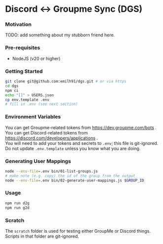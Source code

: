 # Discord <-> Groupme Sync (DGS)

### Motivation

TODO: add something about my stubborn friend here.

### Pre-requisites

- NodeJS (v20 or higher)

### Getting Started

```sh
git clone git@github.com:emilh91/dgs.git # or via https
cd dgs
npm ci
echo "[]" > USERS.json
cp env.template .env
# fill in .env (see next section)
```

### Environment Variables

You can get Groupme-related tokens from https://dev.groupme.com/bots .  
You can get Discord-related tokens from https://discord.com/developers/applications .  
You will need to add your tokens and secrets to `.env`; this file is git-ignored.  
Do not update `.env.template` unless you know what you are doing.

### Generating User Mappings

```sh
node --env-file=.env bin/01-list-groups.js
# make note (e.g. copy) the id of the group from the output
node --env-file=.env bin/02-generate-user-mappings.js $GROUP_ID
```

### Usage

```sh
npm run d2g
npm run g2d
```

### Scratch

The `scratch` folder is used for testing either GroupMe or Discord things.  
Scripts in that folder are git-ignored.
